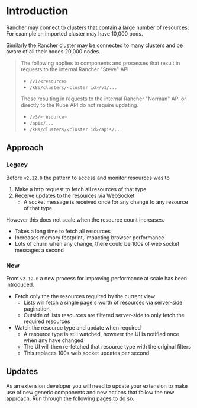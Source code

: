# Introduction

Rancher may connect to clusters that contain a large number of resources. For example an imported cluster may have 10,000 pods.

Similarly the Rancher cluster may be connected to many clusters and be aware of all their nodes 20,000 nodes.

> The following applies to components and processes that result in requests to the internal Rancher "Steve" API
> - `/v1/<resource>` 
> - `/k8s/clusters/<cluster id>/v1/...`
>
> Those resulting in requests to the internal Rancher "Norman" API or directly to the Kube API do not require updating.
> - `/v3/<resource>`
> - `/apis/...` 
> - `/k8s/clusters/<cluster id>/apis/...`

## Approach

### Legacy 
Before `v2.12.0` the pattern to access and monitor resources was to 
1. Make a http request to fetch all resources of that type
1. Receive updates to the resources via WebSocket 
   - A socket message is received once for any change to any resource of that type.
   
However this does not scale when the resource count increases. 
- Takes a long time to fetch all resources
- Increases memory footprint, impacting browser performance
- Lots of churn when any change, there could be 100s of web socket messages a second


### New
From `v2.12.0` a new process for improving performance at scale has been introduced.

- Fetch only the the resources required by the current view
  - Lists will fetch a single page's worth of resources via server-side pagination, 
  - Outside of lists resources are filtered server-side to only fetch the required resources 
- Watch the resource type and update when required 
  - A resource type is still watched, however the UI is notified once when any have changed
  - The UI will then re-fetched that resource type with the original filters
  - This replaces 100s web socket updates per second

## Updates
As an extension developer you will need to update your extension to make use of new generic components and new actions that follow the new approach. Run through the following pages to do so.
